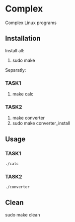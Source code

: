 # Complex

Complex Linux programs

## Installation

Install all:
1. sudo make

Separatly: 

### TASK1

1. make calc

### TASK2
1. make converter
2. sudo make converter_install

## Usage

### TASK1
```bash
./calc
```
 ### TASK2
 ```bash
 ./converter
 ``` 

 ## Clean

 sudo make clean

